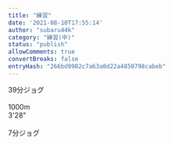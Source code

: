 ```yaml
---
title: "練習"
date: '2021-08-10T17:55:14'
author: "subaru44k"
category: "練習(中)"
status: "publish"
allowComments: true
convertBreaks: false
entryHash: "266bd9982c7a63a0d22a4850798cabeb"
---
```

39分ジョグ<br>
<br>
1000m<br>
3'28"<br>
<br>
7分ジョグ
